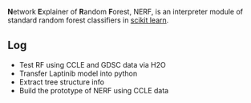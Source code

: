 **N**etwork **E**xplainer of **R**andom **F**orest, NERF, is an interpreter module of
standard random forest classifiers in [scikit learn](http://scikit-learn.org/stable/modules/generated/sklearn.ensemble.RandomForestClassifier.html#sklearn.ensemble.RandomForestClassifier).

## Log

+ Test RF using CCLE and GDSC data via H2O 
+ Transfer Laptinib model into python 
+ Extract tree structure info 
+ Build the prototype of NERF using CCLE data 
